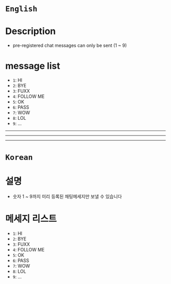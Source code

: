 # `English`
# Description
- pre-registered chat messages can only be sent (1 ~ 9)

# message list
- `1`: HI
- `2`: BYE
- `3`: FUXX
- `4`: FOLLOW ME
- `5`: OK
- `6`: PASS
- `7`: WOW
- `8`: LOL
- `9`: ...
---------------------------------------------------------------------------------------------------------------------
---------------------------------------------------------------------------------------------------------------------
---------------------------------------------------------------------------------------------------------------------
# `Korean`
# 설명
- 숫자 1 ~ 9까지 미리 등록된 채팅메세지만 보낼 수 있습니다

# 메세지 리스트
- `1`: HI
- `2`: BYE
- `3`: FUXX
- `4`: FOLLOW ME
- `5`: OK
- `6`: PASS
- `7`: WOW
- `8`: LOL
- `9`: ...

